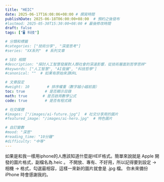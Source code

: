 ```yaml
---
title: "HEIC"
date: 2025-06-17T16:08:06+08:00 # 撰寫時間
publishDate: 2025-06-18T06:00:00+08:00  # 預約之後發布
#lastmod: 2025-05-30T15:30:00+08:00 # 最後修改時間
draft: false
tags: ["🖥️ 科技"]

# 分類和標籤
#categories: ["技術分享", "深度思考"]
#series: "XX系列"  # 系列文章

# SEO 相關
#description: "探討人工智慧發展對人類社會的深遠影響，從技術層面到哲學思辨"
#keywords: ["人工智慧", "AI發展", "科技哲學"]
#canonical: ""  # 如果有原始來源URL

# 文章設定
#weight: 10        # 排序權重（數字越小越前面）
toc: true         # 是否顯示目錄
math: true       # 是否啟用數學公式
code: true        # 是否有程式碼

# 社交媒體
#images: ["/images/ai-future.jpg"]  # 社交分享用的圖片
#featured_image: "/images/ai-hero.jpg"  # 特色圖片

# 自訂變數
#mood: "深思"
#reading_time: "10分鐘"
#difficulty: "中等"
---
```

如果是和我一樣用iphone的人應該知道什麼是HEIF格式。簡單來說就是 Apple 開發的圖片格式，副檔名為.heic 。
不開放、專有、不好用，所以記得要到設定 → 相機 → 格式，勾選最相容，這樣一來新的圖片就會是 .jpg 檔。
你未來備份 iPhone 時會感謝我的。